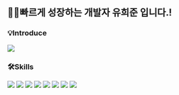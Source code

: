 ## 👩🏻‍빠르게 성장하는 개발자 유희준 입니다.!

### 💡Introduce
<a href="[https://flower-vacation-498.notion.site/4b851f4fce6240dab99ea539208bacb3](https://www.notion.so/620f852de4af4f67a4cfb68d45b2f2ab)" target="_blank"><img src="https://img.shields.io/badge/Resume & Portfolio-000000?style=flat-square&logo=Notion&logoColor=white"/><p></p></a>

### 🛠Skills
<div>
  <img src="https://img.shields.io/badge/Spring-6DB33F?style=flat-square&logo=Spring&logoColor=white"/>
  <img src="https://img.shields.io/badge/SpringBoot-6DB33F?style=flat-square&logo=SpringBoot&logoColor=white"/>
  <img src="https://img.shields.io/badge/JavaScript-F7DF1E?style=flat-square&logo=JavaScript&logoColor=black"/></a>
  <img src="https://img.shields.io/badge/React-61DAFB?style=flat-square&logo=React&logoColor=black"/>
  <img src="https://img.shields.io/badge/jQuery-0769AD?style=flat-square&logo=jQuery&logoColor=white">
  <img src="https://img.shields.io/badge/mysql-4479A1?style=flat-square&logo=mysql&logoColor=white">
  <img src="https://img.shields.io/badge/github-181717?style=flat-square&logo=github&logoColor=white">
  <img src="https://img.shields.io/badge/git-F05032?style=flat-square&logo=git&logoColor=white">
</div>
